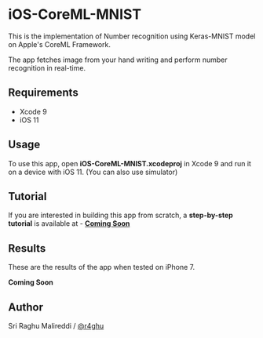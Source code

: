 # iOS-CoreML-MNIST

This is the implementation of Number recognition using Keras-MNIST model on Apple's CoreML Framework.

The app fetches image from your hand writing and perform number recognition in real-time.

## Requirements

- Xcode 9 
- iOS 11

## Usage

To use this app, open **iOS-CoreML-MNIST.xcodeproj** in Xcode 9 and run it on a device with iOS 11. (You can also use simulator)

## Tutorial

If you are interested in building this app from scratch, a **step-by-step tutorial** is available at - [**Coming Soon**]()

## Results

These are the results of the app when tested on iPhone 7. 

**Coming Soon**

## Author

Sri Raghu Malireddi / [@r4ghu](https://sriraghu.com)
